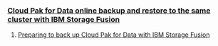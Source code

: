 ### [Cloud Pak for Data online backup and restore to the same cluster with IBM Storage Fusion](https://www.ibm.com/docs/en/cloud-paks/cp-data/4.6.x?topic=cluster-backup-restore-storage-fusion)

1. [Preparing to back up Cloud Pak for Data with IBM Storage Fusion](https://www.ibm.com/docs/en/SSQNUZ_4.6.x/cpd/admin/fusion_bckup_prereq_same_cluster.html)
    
